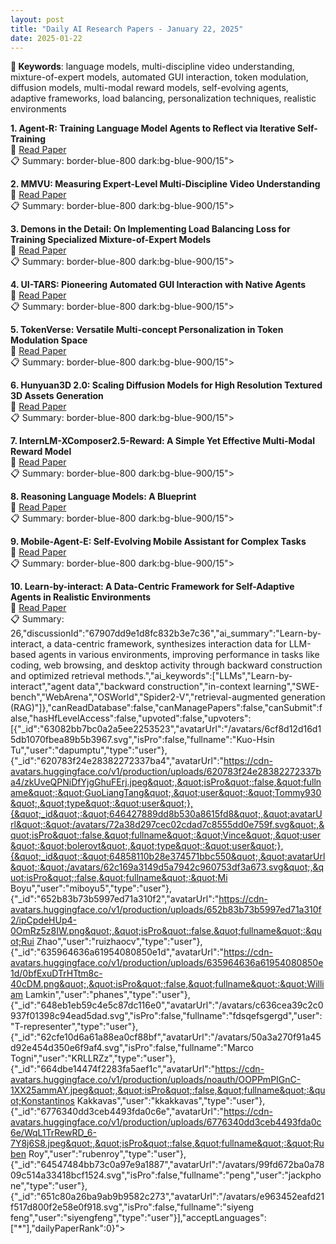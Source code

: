 ```yaml
---
layout: post
title: "Daily AI Research Papers - January 22, 2025"
date: 2025-01-22
---
```


**🔑 Keywords**: language models, multi-discipline video understanding, mixture-of-expert models, automated GUI interaction, token modulation, diffusion models, multi-modal reward models, self-evolving agents, adaptive frameworks, load balancing, personalization techniques, realistic environments

**1. Agent-R: Training Language Model Agents to Reflect via Iterative
  Self-Training**  
🔗 [Read Paper](https://huggingface.co/papers/2501.11425)  
📋 Summary: border-blue-800 dark:bg-blue-900/15">

**2. MMVU: Measuring Expert-Level Multi-Discipline Video Understanding**  
🔗 [Read Paper](https://huggingface.co/papers/2501.12380)  
📋 Summary: border-blue-800 dark:bg-blue-900/15">

**3. Demons in the Detail: On Implementing Load Balancing Loss for Training
  Specialized Mixture-of-Expert Models**  
🔗 [Read Paper](https://huggingface.co/papers/2501.11873)  
📋 Summary: border-blue-800 dark:bg-blue-900/15">

**4. UI-TARS: Pioneering Automated GUI Interaction with Native Agents**  
🔗 [Read Paper](https://huggingface.co/papers/2501.12326)  
📋 Summary: border-blue-800 dark:bg-blue-900/15">

**5. TokenVerse: Versatile Multi-concept Personalization in Token Modulation
  Space**  
🔗 [Read Paper](https://huggingface.co/papers/2501.12224)  
📋 Summary: border-blue-800 dark:bg-blue-900/15">

**6. Hunyuan3D 2.0: Scaling Diffusion Models for High Resolution Textured 3D
  Assets Generation**  
🔗 [Read Paper](https://huggingface.co/papers/2501.12202)  
📋 Summary: border-blue-800 dark:bg-blue-900/15">

**7. InternLM-XComposer2.5-Reward: A Simple Yet Effective Multi-Modal Reward
  Model**  
🔗 [Read Paper](https://huggingface.co/papers/2501.12368)  
📋 Summary: border-blue-800 dark:bg-blue-900/15">

**8. Reasoning Language Models: A Blueprint**  
🔗 [Read Paper](https://huggingface.co/papers/2501.11223)  
📋 Summary: border-blue-800 dark:bg-blue-900/15">

**9. Mobile-Agent-E: Self-Evolving Mobile Assistant for Complex Tasks**  
🔗 [Read Paper](https://huggingface.co/papers/2501.11733)  
📋 Summary: border-blue-800 dark:bg-blue-900/15">

**10. Learn-by-interact: A Data-Centric Framework for Self-Adaptive Agents in
  Realistic Environments**  
🔗 [Read Paper](https://huggingface.co/papers/2501.10893)  
📋 Summary: 26,&quot;discussionId&quot;:&quot;67907dd9e1d8fc832b3e7c36&quot;,&quot;ai_summary&quot;:&quot;Learn-by-interact, a data-centric framework, synthesizes interaction data for LLM-based agents in various environments, improving performance in tasks like coding, web browsing, and desktop activity through backward construction and optimized retrieval methods.&quot;,&quot;ai_keywords&quot;:[&quot;LLMs&quot;,&quot;Learn-by-interact&quot;,&quot;agent data&quot;,&quot;backward construction&quot;,&quot;in-context learning&quot;,&quot;SWE-bench&quot;,&quot;WebArena&quot;,&quot;OSWorld&quot;,&quot;Spider2-V&quot;,&quot;retrieval-augmented generation (RAG)&quot;]},&quot;canReadDatabase&quot;:false,&quot;canManagePapers&quot;:false,&quot;canSubmit&quot;:false,&quot;hasHfLevelAccess&quot;:false,&quot;upvoted&quot;:false,&quot;upvoters&quot;:[{&quot;_id&quot;:&quot;63082bb7bc0a2a5ee2253523&quot;,&quot;avatarUrl&quot;:&quot;/avatars/6cf8d12d16d15db1070fbea89b5b3967.svg&quot;,&quot;isPro&quot;:false,&quot;fullname&quot;:&quot;Kuo-Hsin Tu&quot;,&quot;user&quot;:&quot;dapumptu&quot;,&quot;type&quot;:&quot;user&quot;},{&quot;_id&quot;:&quot;620783f24e28382272337ba4&quot;,&quot;avatarUrl&quot;:&quot;https://cdn-avatars.huggingface.co/v1/production/uploads/620783f24e28382272337ba4/zkUveQPNiDfYjgGhuFErj.jpeg&quot;,&quot;isPro&quot;:false,&quot;fullname&quot;:&quot;GuoLiangTang&quot;,&quot;user&quot;:&quot;Tommy930&quot;,&quot;type&quot;:&quot;user&quot;},{&quot;_id&quot;:&quot;646427889dd8b530a8615fd8&quot;,&quot;avatarUrl&quot;:&quot;/avatars/72a38d297cec02cdad7c8555dd0e759f.svg&quot;,&quot;isPro&quot;:false,&quot;fullname&quot;:&quot;Vince&quot;,&quot;user&quot;:&quot;bolerovt&quot;,&quot;type&quot;:&quot;user&quot;},{&quot;_id&quot;:&quot;64858110b28e374571bbc550&quot;,&quot;avatarUrl&quot;:&quot;/avatars/62c169a3149d5a7942c960753df3a673.svg&quot;,&quot;isPro&quot;:false,&quot;fullname&quot;:&quot;Mi Boyu&quot;,&quot;user&quot;:&quot;miboyu5&quot;,&quot;type&quot;:&quot;user&quot;},{&quot;_id&quot;:&quot;652b83b73b5997ed71a310f2&quot;,&quot;avatarUrl&quot;:&quot;https://cdn-avatars.huggingface.co/v1/production/uploads/652b83b73b5997ed71a310f2/ipCpdeHUp4-0OmRz5z8IW.png&quot;,&quot;isPro&quot;:false,&quot;fullname&quot;:&quot;Rui Zhao&quot;,&quot;user&quot;:&quot;ruizhaocv&quot;,&quot;type&quot;:&quot;user&quot;},{&quot;_id&quot;:&quot;635964636a61954080850e1d&quot;,&quot;avatarUrl&quot;:&quot;https://cdn-avatars.huggingface.co/v1/production/uploads/635964636a61954080850e1d/0bfExuDTrHTtm8c-40cDM.png&quot;,&quot;isPro&quot;:false,&quot;fullname&quot;:&quot;William Lamkin&quot;,&quot;user&quot;:&quot;phanes&quot;,&quot;type&quot;:&quot;user&quot;},{&quot;_id&quot;:&quot;648eb1eb59c4e5c87dc116e0&quot;,&quot;avatarUrl&quot;:&quot;/avatars/c636cea39c2c0937f01398c94ead5dad.svg&quot;,&quot;isPro&quot;:false,&quot;fullname&quot;:&quot;fdsqefsgergd&quot;,&quot;user&quot;:&quot;T-representer&quot;,&quot;type&quot;:&quot;user&quot;},{&quot;_id&quot;:&quot;62cfe10d6a61a88ea0cf88bf&quot;,&quot;avatarUrl&quot;:&quot;/avatars/50a3a270f91a45d92e454d350e6f9af4.svg&quot;,&quot;isPro&quot;:false,&quot;fullname&quot;:&quot;Marco Togni&quot;,&quot;user&quot;:&quot;KRLLRZz&quot;,&quot;type&quot;:&quot;user&quot;},{&quot;_id&quot;:&quot;664dbe14474f2283fa5aef1c&quot;,&quot;avatarUrl&quot;:&quot;https://cdn-avatars.huggingface.co/v1/production/uploads/noauth/OOPPmPIGnC-1XX25ammAY.jpeg&quot;,&quot;isPro&quot;:false,&quot;fullname&quot;:&quot;Konstantinos Kakkavas&quot;,&quot;user&quot;:&quot;kkakkavas&quot;,&quot;type&quot;:&quot;user&quot;},{&quot;_id&quot;:&quot;6776340dd3ceb4493fda0c6e&quot;,&quot;avatarUrl&quot;:&quot;https://cdn-avatars.huggingface.co/v1/production/uploads/6776340dd3ceb4493fda0c6e/WqL1TrRewRD_6-7Y8j6S8.jpeg&quot;,&quot;isPro&quot;:false,&quot;fullname&quot;:&quot;Ruben Roy&quot;,&quot;user&quot;:&quot;rubenroy&quot;,&quot;type&quot;:&quot;user&quot;},{&quot;_id&quot;:&quot;64547484bb73c0a97e9a1887&quot;,&quot;avatarUrl&quot;:&quot;/avatars/99fd672ba0a7809c514a33418bcf1524.svg&quot;,&quot;isPro&quot;:false,&quot;fullname&quot;:&quot;peng&quot;,&quot;user&quot;:&quot;jackphone&quot;,&quot;type&quot;:&quot;user&quot;},{&quot;_id&quot;:&quot;651c80a26ba9ab9b9582c273&quot;,&quot;avatarUrl&quot;:&quot;/avatars/e963452eafd21f517d800f2e58e0f918.svg&quot;,&quot;isPro&quot;:false,&quot;fullname&quot;:&quot;siyeng feng&quot;,&quot;user&quot;:&quot;siyengfeng&quot;,&quot;type&quot;:&quot;user&quot;}],&quot;acceptLanguages&quot;:[&quot;*&quot;],&quot;dailyPaperRank&quot;:0}">
